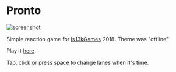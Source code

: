 # Pronto

<img src="https://github.com/markusfisch/Pronto/raw/gh_pages/screenshot-400x250.png" alt="screenshot"/>

Simple reaction game for [js13kGames][js13kgames] 2018.
Theme was "offline".

Play it [here][play].

Tap, click or press space to change lanes when it's time.

[js13kgames]: http://js13kgames.com/entries/2018
[play]: https://pronto.markusfisch.de/
